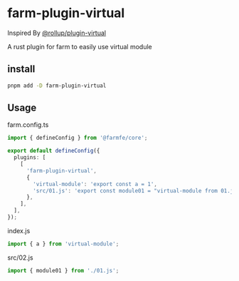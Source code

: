 # farm-plugin-virtual

Inspired By [@rollup/plugin-virtual](https://www.npmjs.com/package/@rollup/plugin-virtual)

A rust plugin for farm to easily use virtual module

## install

```bash
pnpm add -D farm-plugin-virtual
```

## Usage

farm.config.ts

```typescript
import { defineConfig } from '@farmfe/core';

export default defineConfig({
  plugins: [
    [
      'farm-plugin-virtual',
      {
        'virtual-module': 'export const a = 1',
        'src/01.js': 'export const module01 = "virtual-module from 01.js"',
      },
    ],
  ],
});
```

index.js

```javascript
import { a } from 'virtual-module';
```

src/02.js

```javascript
import { module01 } from './01.js';
```
